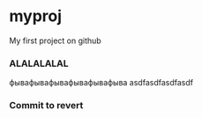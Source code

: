 # myproj
My first project on github
### ALALALALAL
фывафывафывафывафывафыва
asdfasdfasdfasdf
### Commit to revert